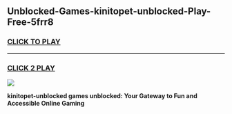 
## Unblocked-Games-kinitopet-unblocked-Play-Free-5frr8
<h3>
<a href="https://premium76.site?title=kinitopet-unblocked&ref=23A">CLICK TO PLAY</a></h3>
<hr>

<h3>
<a href="https://premium76.site?title=kinitopet-unblocked&ref=23A">CLICK 2 PLAY</a>
  
</h3>

<a href="https://premium76.site?title=kinitopet-unblocked&ref=23A"><img src="https://clearcache.store/games.png"></a>


**kinitopet-unblocked games unblocked: Your Gateway to Fun and Accessible Online Gaming**
